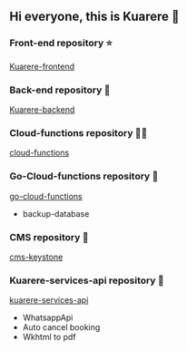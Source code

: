 ## Hi everyone, this is Kuarere 👋



### Front-end repository ⭐

[Kuarere-frontend](https://github.com/KuarereLocations/Kuarere-frontend)


### Back-end repository 📓

[Kuarere-backend](https://github.com/KuarereLocations/Kuarere-backend)


### Cloud-functions repository 👩‍💻
[cloud-functions](https://github.com/KuarereLocations/cloud-functions)

### Go-Cloud-functions repository 🔰
[go-cloud-functions](https://github.com/KuarereLocations/go-cloud-functions) 
* backup-database

### CMS repository 🍿
[cms-keystone](https://github.com/KuarereLocations/cms-keystone-backoffice)


### Kuarere-services-api repository 🧙
[kuarere-services-api](https://github.com/KuarereLocations/kuarere-services-api)
* WhatsappApi
* Auto cancel booking
* Wkhtml to pdf

